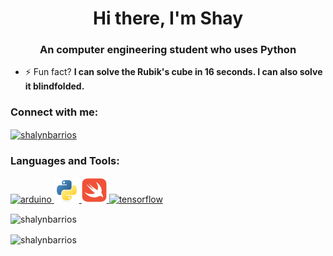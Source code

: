 <h1 align="center">Hi there, I'm Shay</h1>
<h3 align="center">An computer engineering student who uses Python</h3>

- ⚡ Fun fact? **I can solve the Rubik's cube in 16 seconds. I can also solve it blindfolded.**

<h3 align="left">Connect with me:</h3>
<p align="left">
<a href="https://instagram.com/shalynbarrios" target="blank"><img align="center" src="https://raw.githubusercontent.com/rahuldkjain/github-profile-readme-generator/master/src/images/icons/Social/instagram.svg" alt="shalynbarrios" height="30" width="40" /></a>
</p>

<h3 align="left">Languages and Tools:</h3>
<p align="left"> <a href="https://www.arduino.cc/" target="_blank" rel="noreferrer"> <img src="https://cdn.worldvectorlogo.com/logos/arduino-1.svg" alt="arduino" width="40" height="40"/> </a> <a href="https://www.python.org" target="_blank" rel="noreferrer"> <img src="https://raw.githubusercontent.com/devicons/devicon/master/icons/python/python-original.svg" alt="python" width="40" height="40"/> </a> <a href="https://developer.apple.com/swift/" target="_blank" rel="noreferrer"> <img src="https://raw.githubusercontent.com/devicons/devicon/master/icons/swift/swift-original.svg" alt="swift" width="40" height="40"/> </a> <a href="https://www.tensorflow.org" target="_blank" rel="noreferrer"> <img src="https://www.vectorlogo.zone/logos/tensorflow/tensorflow-icon.svg" alt="tensorflow" width="40" height="40"/> </a> </p>

<p><img align="center" src="https://github-readme-stats.vercel.app/api/top-langs?username=shalynbarrios&show_icons=true&locale=en&layout=compact" alt="shalynbarrios" /></p>

<p><img align="center" src="https://github-readme-streak-stats.herokuapp.com/?user=shalynbarrios&" alt="shalynbarrios" /></p>

